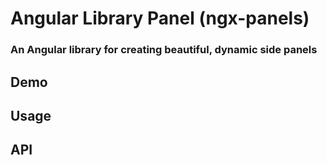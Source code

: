 # Angular Library Panel (ngx-panels)
### An Angular library for creating beautiful, dynamic side panels

## Demo

## Usage

## API




